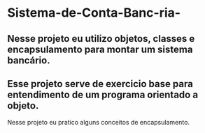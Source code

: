 # Sistema-de-Conta-Banc-ria-
Nesse projeto eu utilizo objetos, classes e encapsulamento para montar um sistema bancário. 
------
Esse projeto serve de exercicio base para entendimento de um programa orientado a objeto.
------
Nesse projeto eu pratico alguns conceitos de encapsulamento.
